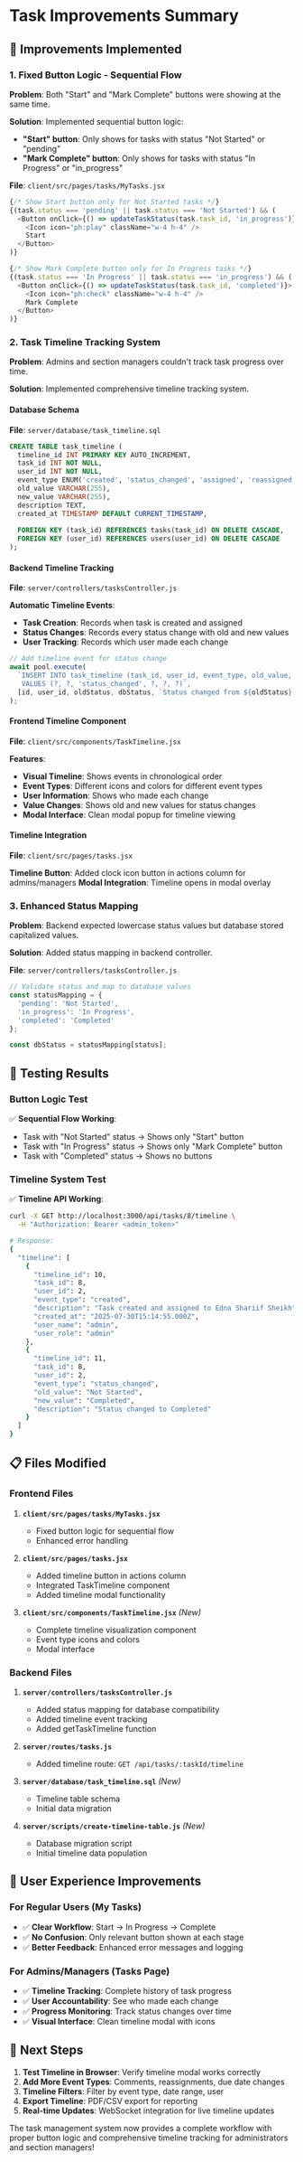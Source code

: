 # Task Improvements Summary

## 🎯 **Improvements Implemented**

### 1. **Fixed Button Logic - Sequential Flow**
**Problem**: Both "Start" and "Mark Complete" buttons were showing at the same time.

**Solution**: Implemented sequential button logic:
- **"Start" button**: Only shows for tasks with status "Not Started" or "pending"
- **"Mark Complete" button**: Only shows for tasks with status "In Progress" or "in_progress"

**File**: `client/src/pages/tasks/MyTasks.jsx`

```javascript
{/* Show Start button only for Not Started tasks */}
{(task.status === 'pending' || task.status === 'Not Started') && (
  <Button onClick={() => updateTaskStatus(task.task_id, 'in_progress')}>
    <Icon icon="ph:play" className="w-4 h-4" />
    Start
  </Button>
)}

{/* Show Mark Complete button only for In Progress tasks */}
{(task.status === 'In Progress' || task.status === 'in_progress') && (
  <Button onClick={() => updateTaskStatus(task.task_id, 'completed')}>
    <Icon icon="ph:check" className="w-4 h-4" />
    Mark Complete
  </Button>
)}
```

### 2. **Task Timeline Tracking System**
**Problem**: Admins and section managers couldn't track task progress over time.

**Solution**: Implemented comprehensive timeline tracking system.

#### **Database Schema**
**File**: `server/database/task_timeline.sql`

```sql
CREATE TABLE task_timeline (
  timeline_id INT PRIMARY KEY AUTO_INCREMENT,
  task_id INT NOT NULL,
  user_id INT NOT NULL,
  event_type ENUM('created', 'status_changed', 'assigned', 'reassigned', 'commented', 'due_date_changed') NOT NULL,
  old_value VARCHAR(255),
  new_value VARCHAR(255),
  description TEXT,
  created_at TIMESTAMP DEFAULT CURRENT_TIMESTAMP,
  
  FOREIGN KEY (task_id) REFERENCES tasks(task_id) ON DELETE CASCADE,
  FOREIGN KEY (user_id) REFERENCES users(user_id) ON DELETE CASCADE
);
```

#### **Backend Timeline Tracking**
**File**: `server/controllers/tasksController.js`

**Automatic Timeline Events**:
- **Task Creation**: Records when task is created and assigned
- **Status Changes**: Records every status change with old and new values
- **User Tracking**: Records which user made each change

```javascript
// Add timeline event for status change
await pool.execute(
  `INSERT INTO task_timeline (task_id, user_id, event_type, old_value, new_value, description) 
   VALUES (?, ?, 'status_changed', ?, ?, ?)`,
  [id, user_id, oldStatus, dbStatus, `Status changed from ${oldStatus} to ${dbStatus}`]
);
```

#### **Frontend Timeline Component**
**File**: `client/src/components/TaskTimeline.jsx`

**Features**:
- **Visual Timeline**: Shows events in chronological order
- **Event Types**: Different icons and colors for different event types
- **User Information**: Shows who made each change
- **Value Changes**: Shows old and new values for status changes
- **Modal Interface**: Clean modal popup for timeline viewing

#### **Timeline Integration**
**File**: `client/src/pages/tasks.jsx`

**Timeline Button**: Added clock icon button in actions column for admins/managers
**Modal Integration**: Timeline opens in modal overlay

### 3. **Enhanced Status Mapping**
**Problem**: Backend expected lowercase status values but database stored capitalized values.

**Solution**: Added status mapping in backend controller.

**File**: `server/controllers/tasksController.js`

```javascript
// Validate status and map to database values
const statusMapping = {
  'pending': 'Not Started',
  'in_progress': 'In Progress', 
  'completed': 'Completed'
};

const dbStatus = statusMapping[status];
```

## 🧪 **Testing Results**

### **Button Logic Test**
✅ **Sequential Flow Working**:
- Task with "Not Started" status → Shows only "Start" button
- Task with "In Progress" status → Shows only "Mark Complete" button
- Task with "Completed" status → Shows no buttons

### **Timeline System Test**
✅ **Timeline API Working**:
```bash
curl -X GET http://localhost:3000/api/tasks/8/timeline \
  -H "Authorization: Bearer <admin_token>"

# Response:
{
  "timeline": [
    {
      "timeline_id": 10,
      "task_id": 8,
      "user_id": 2,
      "event_type": "created",
      "description": "Task created and assigned to Edna Shariif Sheikh",
      "created_at": "2025-07-30T15:14:55.000Z",
      "user_name": "admin",
      "user_role": "admin"
    },
    {
      "timeline_id": 11,
      "task_id": 8,
      "user_id": 2,
      "event_type": "status_changed",
      "old_value": "Not Started",
      "new_value": "Completed",
      "description": "Status changed to Completed"
    }
  ]
}
```

## 📋 **Files Modified**

### **Frontend Files**
1. **`client/src/pages/tasks/MyTasks.jsx`**
   - Fixed button logic for sequential flow
   - Enhanced error handling

2. **`client/src/pages/tasks.jsx`**
   - Added timeline button in actions column
   - Integrated TaskTimeline component
   - Added timeline modal functionality

3. **`client/src/components/TaskTimeline.jsx`** *(New)*
   - Complete timeline visualization component
   - Event type icons and colors
   - Modal interface

### **Backend Files**
1. **`server/controllers/tasksController.js`**
   - Added status mapping for database compatibility
   - Added timeline event tracking
   - Added getTaskTimeline function

2. **`server/routes/tasks.js`**
   - Added timeline route: `GET /api/tasks/:taskId/timeline`

3. **`server/database/task_timeline.sql`** *(New)*
   - Timeline table schema
   - Initial data migration

4. **`server/scripts/create-timeline-table.js`** *(New)*
   - Database migration script
   - Initial timeline data population

## 🎯 **User Experience Improvements**

### **For Regular Users (My Tasks)**
- ✅ **Clear Workflow**: Start → In Progress → Complete
- ✅ **No Confusion**: Only relevant button shown at each stage
- ✅ **Better Feedback**: Enhanced error messages and logging

### **For Admins/Managers (Tasks Page)**
- ✅ **Timeline Tracking**: Complete history of task progress
- ✅ **User Accountability**: See who made each change
- ✅ **Progress Monitoring**: Track status changes over time
- ✅ **Visual Interface**: Clean timeline modal with icons

## 🚀 **Next Steps**

1. **Test Timeline in Browser**: Verify timeline modal works correctly
2. **Add More Event Types**: Comments, reassignments, due date changes
3. **Timeline Filters**: Filter by event type, date range, user
4. **Export Timeline**: PDF/CSV export for reporting
5. **Real-time Updates**: WebSocket integration for live timeline updates

The task management system now provides a complete workflow with proper button logic and comprehensive timeline tracking for administrators and section managers! 